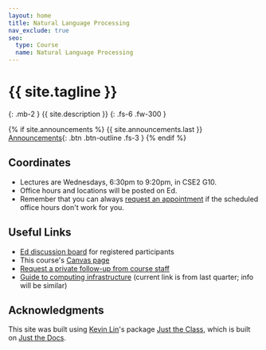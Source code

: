 ```yaml
---
layout: home
title: Natural Language Processing
nav_exclude: true
seo:
  type: Course
  name: Natural Language Processing
---
```


# {{ site.tagline }}
{: .mb-2 }
{{ site.description }}
{: .fs-6 .fw-300 }

{% if site.announcements %}
{{ site.announcements.last }}
[Announcements](announcements.md){: .btn .btn-outline .fs-3 }
{% endif %}

## Coordinates
- Lectures are Wednesdays, 6:30pm to 9:20pm, in CSE2 G10.
- Office hours and locations will be posted on Ed.
- Remember that you can always [request an appointment](followup.md/) if the scheduled office hours don't work for you.

## Useful Links

- [Ed discussion board](https://edstem.org/us/courses/77432/discussion)
  for registered participants 
- This course's [Canvas page](https://canvas.uw.edu/courses/1800239)
- [Request a private follow-up from course staff](followup.mmd) 
- [Guide to computing infrastructure](https://gist.github.com/rivagore/7b3c0d49209728ebf097cb800391ec88) (current link is from last quarter; info will be similar)



## Acknowledgments

This site was built using [Kevin Lin](https://kevinl.info/about/)'s package [Just the Class](https://github.com/kevinlin1/just-the-class), which is built on [Just the Docs](https://pmarsceill.github.io/just-the-docs/).

